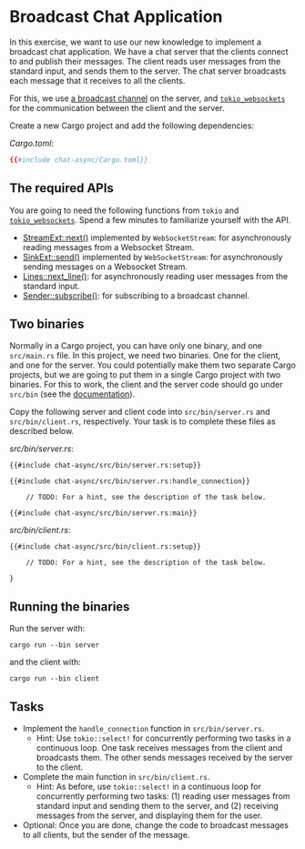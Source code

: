 # Broadcast Chat Application

In this exercise, we want to use our new knowledge to implement a broadcast chat
application. We have a chat server that the clients connect to and publish their
messages. The client reads user messages from the standard input, and sends them
to the server. The chat server broadcasts each message that it receives to all
the clients.

For this, we use [a broadcast channel][1] on the server, and
[`tokio_websockets`][2] for the communication between the client and the server.

Create a new Cargo project and add the following dependencies:

_Cargo.toml_:

<!-- File Cargo.toml -->

```toml
{{#include chat-async/Cargo.toml}}
```

## The required APIs

You are going to need the following functions from `tokio` and
[`tokio_websockets`][2]. Spend a few minutes to familiarize yourself with the
API.

- [StreamExt::next()][3] implemented by `WebSocketStream`: for asynchronously
  reading messages from a Websocket Stream.
- [SinkExt::send()][4] implemented by `WebSocketStream`: for asynchronously
  sending messages on a Websocket Stream.
- [Lines::next_line()][5]: for asynchronously reading user messages from the
  standard input.
- [Sender::subscribe()][6]: for subscribing to a broadcast channel.

## Two binaries

Normally in a Cargo project, you can have only one binary, and one `src/main.rs`
file. In this project, we need two binaries. One for the client, and one for the
server. You could potentially make them two separate Cargo projects, but we are
going to put them in a single Cargo project with two binaries. For this to work,
the client and the server code should go under `src/bin` (see the
[documentation][7]).

Copy the following server and client code into `src/bin/server.rs` and
`src/bin/client.rs`, respectively. Your task is to complete these files as
described below.

_src/bin/server.rs_:

<!-- File src/bin/server.rs -->

```rust,compile_fail
{{#include chat-async/src/bin/server.rs:setup}}

{{#include chat-async/src/bin/server.rs:handle_connection}}

    // TODO: For a hint, see the description of the task below.

{{#include chat-async/src/bin/server.rs:main}}
```

_src/bin/client.rs_:

<!-- File src/bin/client.rs -->

```rust,compile_fail
{{#include chat-async/src/bin/client.rs:setup}}

    // TODO: For a hint, see the description of the task below.

}
```

## Running the binaries

Run the server with:

```shell
cargo run --bin server
```

and the client with:

```shell
cargo run --bin client
```

## Tasks

- Implement the `handle_connection` function in `src/bin/server.rs`.
  - Hint: Use `tokio::select!` for concurrently performing two tasks in a
    continuous loop. One task receives messages from the client and broadcasts
    them. The other sends messages received by the server to the client.
- Complete the main function in `src/bin/client.rs`.
  - Hint: As before, use `tokio::select!` in a continuous loop for concurrently
    performing two tasks: (1) reading user messages from standard input and
    sending them to the server, and (2) receiving messages from the server, and
    displaying them for the user.
- Optional: Once you are done, change the code to broadcast messages to all
  clients, but the sender of the message.

[1]: https://docs.rs/tokio/latest/tokio/sync/broadcast/fn.channel.html
[2]: https://docs.rs/tokio-websockets/
[3]: https://docs.rs/futures-util/0.3.28/futures_util/stream/trait.StreamExt.html#method.next
[4]: https://docs.rs/futures-util/0.3.28/futures_util/sink/trait.SinkExt.html#method.send
[5]: https://docs.rs/tokio/latest/tokio/io/struct.Lines.html#method.next_line
[6]: https://docs.rs/tokio/latest/tokio/sync/broadcast/struct.Sender.html#method.subscribe
[7]: https://doc.rust-lang.org/cargo/reference/cargo-targets.html#binaries
